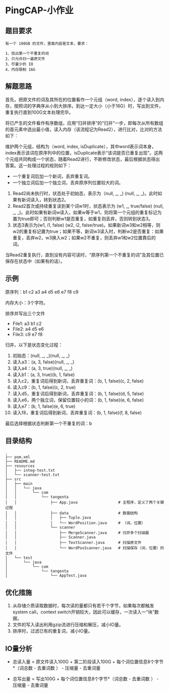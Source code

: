 # PingCAP-小作业
## 题目要求

```text
有一个 100GB 的文件，里面内容是文本，要求：

1、找出第一个不重复的词
2、只允许扫一遍原文件
3、尽量少的 IO
4、内存限制 16G
```

## 解题思路

首先，把原文件的词及其所在的位置看作一个元组（word, index），逐个读入到内存，按照词的字典序从小到大排序。到达一定大小（小于16G）时，写出到文件，重复执行直到100G文本处理完毕。

将已产生的文件看作有序数组，应用“归并排序”的“归并”一步，即每次从所有数组的首元素中选出最小值，读入内存（该流程记为Read2），进行比对，比对的方法如下：

维护两个元组，结构为（word, index, isDuplicate），其中word表示词本身，index表示该词在原序列中的位置，isDuplicate表示“该词是否已重复出现”。这两个元组共同构成一个状态，随着Read2进行，不断修改状态，最后根据状态得出答案。这一处理过程的规则如下：

- 一个重复词后加一个新词，丢弃重复词。
- 一个独立词后加一个独立词，丢弃原序列位置较大的词。

1. Read2尚未执行时，状态处于初始态，表示为（null, _, _) (null, _, _)。此时如果有新词读入，转到状态2。
2. Read2首次或持续重复读到某个词w1时，状态表示为 (w1, _, true/false) (null, _, _)。此时如果有新词w读入，如果w等于w1，则将第一个元组的重复标记为置为true即可；否则判断w1是否重复，如重复则丢弃，否则转到状态3。
3. 状态3表示为(w1, i1, false) (w2, i2, false/true)。如果新词w3和w2相等，则w2的重复标记置为true；如果不等，新词w3读入时，判断w2是否重复：如果重复，丢弃w2，w3换入w2；如果w2不重复，则丢弃w1和w2位置靠后的词。

当Read2重复执行，直到没有内容可读时，“原序列第一个不重复的词”及其位置已保存在状态中（如果有的话）。

## 示例

原序列：b1 c2 a3 a4 d5 e6 e7 f8 c9

内存大小：3个字符。

排序并写出三个文件

- File1: a3 b1 c2
- File2: a4 d5 e6
- File3: c9 e7 f8

归并，以下是状态变化过程：

1. 初始态：(null, _, _)(null, _, _) 
2. 读入a3：(a, 3, false)(null, _, _)
3. 读入a4：(a, 3, true)(null, _, _)
4. 读入b1：(a, 3, true)(b, 1, false)
5. 读入c2，重复词后得到新词，丢弃重复词：(b, 1, false)(c, 2, false)
6. 读入c9：(b, 1, false)(c, 2, true)
7. 读入d5，重复词后得到新词，丢弃重复词：(b, 1, false)(d, 5, false)
8. 读入e6，两个独立词，保留位置较小的词：(b, 1, false)(e, 6, false)
9. 读入e7：(b, 1, false)(e, 6, true)
10. 读入f8，重复词后得到新词，丢弃重复词：(b, 1, false)(f, 8, false)

最后选择根据状态判断第一个不重复的词：b

## 目录结构

```
.
├── pom.xml
├── README.md
├── resources
│   ├── integ-test.txt
│   └── scanner-test.txt
├── src
│   ├── main
│   │   └── java
│   │       └── com
│   │           └── tangenta
│   │               ├── App.java				  # 主程序，定义了两个关键过程
│   │               ├── data					  # 数据结构
│   │               │   ├── Tuple.java
│   │               │   └── WordPosition.java	  # （词，位置）
│   │               └── scanner
│   │                   ├── MergeScanner.java     # 归并多个扫描器
│   │                   ├── Scanner.java
│   │                   ├── TextScanner.java      # 扫描原文件
│   │                   └── WordPosScanner.java   # 扫描保存（词，位置）的文件
│   └── test
│       └── java
│           └── com
│               └── tangenta
│                   └── AppTest.java
```

## 优化措施

1. 从存储介质读取数据时，每次读的量都只有若干个字节，如果每次都触发system call，context switch开销较大，因此可以缓存，一次读入一“块”数据。
2. 文件的写入读出利用gzip流进行压缩和解压，减小IO量。
3. 排序时，过滤已有的重复词，减小IO量。

## IO量分析

- 总读入量 = 原文件读入100G + 第二阶段读入100G + 每个词位置信息8个字节*（词总数 - 去重词数 ） - 压缩量 - 去重词量

- 总写出量 = 写出100G + 每个词位置信息8个字节*（词总数 - 去重词数 ） - 压缩量 - 去重词量